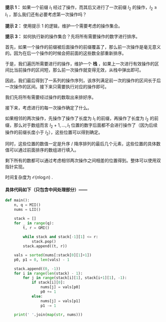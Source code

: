 **提示 1：** 如果一个前缀 $l_1$ 经过了操作，而其后又进行了一次前缀 $l_2$ 的操作，$l_2\geq l_1$ ，那么我们还有必要考虑第一次操作吗？

**提示 2：** 使用提示 1 的逻辑，维护一个需要考虑的操作集合。

**提示 3：** 如何执行新的操作集合？先将所有需要操作的数字进行排序。

首先，如果一个操作的前缀被后面操作的前缀覆盖了，那么前一次操作是毫无意义的。因为在后一个操作的时候会把前面的这些数全部重新排序。

于是，我们遍历所需要进行的操作，维护一个 **栈** ，如果上一次进行有效操作的区间比当前操作的区间短，那么前一次操作就变得无效，从栈中弹出即可。

因此，我们最后得到了一系列的操作序列，该序列满足前一次的操作的区间长于后一次操作的区间。接下来只需要执行对应的操作即可。

我们先将所有需要经过操作的数取出来排好序。

接下来，考虑进行的每一次操作确定了什么。

如果相邻的两次操作，先操作了操作了长度为 $l_1$ 的前缀，再操作了长度为 $l_2$ 的前缀，那么对于数组而言 $l_2+1,\dots,l_1$ 位置的数字后面都不会进行操作了（因为后续操作的前缀长度小于 $l_2$），这些位置可以得到确定。

同时，这些位置的数值一定是升序 / 降序排列的最后几个元素，这些位置的具体数值可以通过前面排序的数组进行填入。

剩下所有的数都可以通过考虑相邻两次操作之间相差的位置得到。整体可以使用双指针实现。

时间复杂度为 $\mathcal{O}(n\log n)$ .

#### 具体代码如下（只包含中间处理部分）——

```Python []
def main():
    n, q = MII()
    nums = LII()

    stack = []
    for _ in range(q):
        t, r = GMI()
        
        while stack and stack[-1][1] <= r:
            stack.pop()
        stack.append((t, r))

    vals = sorted(nums[:stack[0][1]+1])
    p0, p1 = 0, len(vals) - 1

    stack.append((0, -1))
    for i in range(len(stack) - 1):
        for j in range(stack[i][1], stack[i+1][1], -1):
            if stack[i][0]:
                nums[j] = vals[p0]
                p0 += 1
            else:
                nums[j] = vals[p1]
                p1 -= 1

    print(' '.join(map(str, nums)))
```

